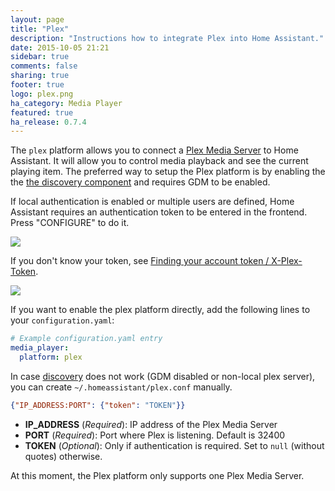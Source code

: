 ```yaml
---
layout: page
title: "Plex"
description: "Instructions how to integrate Plex into Home Assistant."
date: 2015-10-05 21:21
sidebar: true
comments: false
sharing: true
footer: true
logo: plex.png
ha_category: Media Player
featured: true
ha_release: 0.7.4
---
```



The `plex` platform allows you to connect a [Plex Media Server](https://plex.tv) to Home Assistant. It will allow you to control media playback and see the current playing item. The preferred way to setup the Plex platform is by enabling the the [the discovery component](/components/discovery/) and requires GDM to be enabled.

If local authentication is enabled or multiple users are defined, Home Assistant requires an authentication token to be entered in the frontend. Press "CONFIGURE" to do it.

<p class='img'>
  <img src='{{site_root}}/images/screenshots/plex-configure.png' />
</p>

If you don't know your token, see [Finding your account token / X-Plex-Token](https://support.plex.tv/hc/en-us/articles/204059436).

<p class='img'>
  <img src='{{site_root}}/images/screenshots/plex-token.png' />
</p>

If you want to enable the plex platform directly, add the following lines to your `configuration.yaml`:

```yaml
# Example configuration.yaml entry
media_player:
  platform: plex
```

In case [discovery](/components/discovery/) does not work (GDM disabled or non-local plex server), you can create `~/.homeassistant/plex.conf` manually.

```json
{"IP_ADDRESS:PORT": {"token": "TOKEN"}}
```

- **IP_ADDRESS** (*Required*): IP address of the Plex Media Server
- **PORT** (*Required*): Port where Plex is listening. Default is 32400
- **TOKEN** (*Optional*): Only if authentication is required. Set to `null` (without quotes) otherwise.

At this moment, the Plex platform only supports one Plex Media Server.
